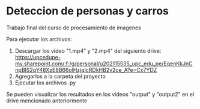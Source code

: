 # Deteccion de personas y carros
Trabajo final del curso de procesamiento de imagenes

Para ejecutar los archivos:
1. Descargar los video "1.mp4" y "2.mp4" del siguiente drive: https://upcedupe-my.sharepoint.com/:f:/g/personal/u202115535_upc_edu_pe/EqenKkJnCnpBlS2qY48XzE8B66olHzjqIcRDkHB2v2ce_A?e=Cx7YDZ
2. Agregarlos a la carpeta del proyecto
3. Ejecutar los archivos .py

Se pueden visualizar los resultados en los videos "output" y "output2" en el drive mencionado anteriormente
